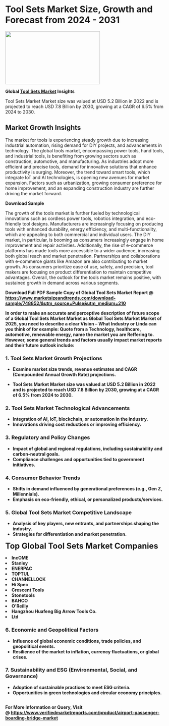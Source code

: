 <H1>Tool Sets Market Size, Growth and Forecast from 2024 - 2031</H1><img class="aligncenter size-medium wp-image-584254" src="https://thirdeyenews.in/wp-content/uploads/2024/09/Global-Market-Research-300x168.jpeg" alt="" width="300" height="168" /><p><strong>Global&nbsp;<a href="https://www.marketsizeandtrends.com/download-sample/748852/&amp;utm_source=Pulse&amp;utm_medium=210">Tool Sets Market</a> Insights</strong></p><p>Tool Sets Market Market size was valued at USD 5.2 Billion in 2022 and is projected to reach USD 7.8 Billion by 2030, growing at a CAGR of 6.5% from 2024 to 2030.</p><p><h2>Market Growth Insights</h2> <p>The market for tools is experiencing steady growth due to increasing industrial automation, rising demand for DIY projects, and advancements in technology. The global tools market, encompassing power tools, hand tools, and industrial tools, is benefiting from growing sectors such as construction, automotive, and manufacturing. As industries adopt more efficient and precise tools, demand for innovative solutions that enhance productivity is surging. Moreover, the trend toward smart tools, which integrate IoT and AI technologies, is opening new avenues for market expansion. Factors such as urbanization, growing consumer preference for home improvement, and an expanding construction industry are further driving the market forward.</p> <p><strong>Download Sample</strong></p> <p>The growth of the tools market is further fueled by technological innovations such as cordless power tools, robotics integration, and eco-friendly tool designs. Manufacturers are increasingly focusing on producing tools with enhanced durability, energy efficiency, and multi-functionality, which are appealing to both commercial and individual users. The DIY market, in particular, is booming as consumers increasingly engage in home improvement and repair activities. Additionally, the rise of e-commerce platforms has made tools more accessible to a wider audience, increasing both global reach and market penetration. Partnerships and collaborations with e-commerce giants like Amazon are also contributing to market growth. As consumers prioritize ease of use, safety, and precision, tool makers are focusing on product differentiation to maintain competitive advantages. Overall, the outlook for the tools market remains positive, with sustained growth in demand across various segments. <p><strong></p><p><span class=""><strong>Download Full PDF Sample Copy of Global Tool Sets Market Report</strong> @ <a href="https://www.marketsizeandtrends.com/download-sample/748852/&amp;utm_source=Pulse&amp;utm_medium=210" target="_blank">https://www.marketsizeandtrends.com/download-sample/748852/&amp;utm_source=Pulse&amp;utm_medium=210</a></span></p><p>In order to make an accurate and perceptive description of future scope of a Global&nbsp;Tool Sets Market Market as Global&nbsp;Tool Sets Market Market of 2025, you need to describe a clear Vision &ndash; What Industry or Linda can you think of for example: Quote from a Technology, healthcare, automotive, renewable energy, name the market you are Reffering to. However, some general trends and factors usually impact market reports and their future outlook include:</p><h3>1.&nbsp;<strong>Tool Sets Market Growth Projections</strong></h3><ul><li>Examine market size trends, revenue estimates and CAGR (Compounded Annual Growth Rate) projections.</li><li><p>Tool Sets Market Market size was valued at USD 5.2 Billion in 2022 and is projected to reach USD 7.8 Billion by 2030, growing at a CAGR of 6.5% from 2024 to 2030.</p></li></ul><h3>2.&nbsp;<strong>Tool Sets Market Technological Advancements</strong></h3><ul><li>Integration of AI, IoT, blockchain, or automation in the industry.</li><li>Innovations driving cost reductions or improving efficiency.</li></ul><h3>3.&nbsp;<strong>Regulatory and Policy Changes</strong></h3><ul><li>Impact of global and regional regulations, including sustainability and carbon-neutral goals.</li><li>Compliance challenges and opportunities tied to government initiatives.</li></ul><h3>4.&nbsp;<strong>Consumer Behavior Trends</strong></h3><ul><li>Shifts in demand influenced by generational preferences (e.g., Gen Z, Millennials).</li><li>Emphasis on eco-friendly, ethical, or personalized products/services.</li></ul><h3>5.&nbsp;<strong>Global Tool Sets Market Competitive Landscape</strong></h3><ul><li>Analysis of key players, new entrants, and partnerships shaping the industry.</li><li>Strategies for differentiation and market penetration.</li></ul><p data-pm-slice="1 1 []"><span style="color: inherit; font-family: inherit; font-size: 25px;">Top Global Tool Sets Market Companies</span></p><div class="" data-test-id=""><p><li> IncOME</li><li> Stanley</li><li> ENERPAC</li><li> TOPTUL</li><li> CHANNELLOCK</li><li> Hi Spec</li><li> Crescent Tools</li><li> Stonetools</li><li> BAHCO</li><li> O'Reilly</li><li> Hangzhou Huafeng Big Arrow Tools Co.</li><li> Ltd</li></p></div><h3>6.&nbsp;<strong>Economic and Geopolitical Factors</strong></h3><ul><li>Influence of global economic conditions, trade policies, and geopolitical events.</li><li>Resilience of the market to inflation, currency fluctuations, or global crises.</li></ul><h3>7.&nbsp;<strong>Sustainability and ESG (Environmental, Social, and Governance)</strong></h3><ul><li>Adoption of sustainable practices to meet ESG criteria.</li><li>Opportunities in green technologies and circular economy principles.</li></ul><h2><strong style="font-size: 14px;">For More Information or Query, Visit @&nbsp;</strong><a style="background-color: #ffffff; font-size: 14px;" href="https://www.marketsizeandtrends.com/report/tool-sets-market/" target="_blank">https://www.verifiedmarketreports.com/product/airport-passenger-boarding-bridge-market</a></h2>
